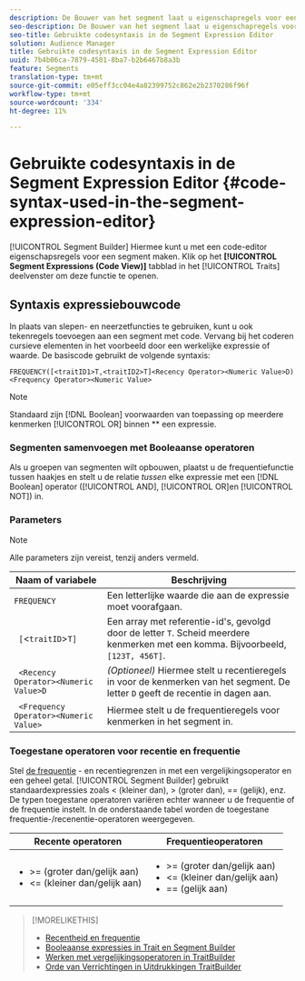 ```yaml
---
description: De Bouwer van het segment laat u eigenschapregels voor een segment bouwen gebruikend een coderedacteur. Klik op het tabblad Segmentexpressies (Codeweergave) in het deelvenster Vertrekken om deze functie te openen.
seo-description: De Bouwer van het segment laat u eigenschapregels voor een segment bouwen gebruikend een coderedacteur. Klik op het tabblad Segmentexpressies (Codeweergave) in het deelvenster Vertrekken om deze functie te openen.
seo-title: Gebruikte codesyntaxis in de Segment Expression Editor
solution: Audience Manager
title: Gebruikte codesyntaxis in de Segment Expression Editor
uuid: 7b4b06ca-7879-4501-8ba7-b2b6467b8a3b
feature: Segments
translation-type: tm+mt
source-git-commit: e05eff3cc04e4a82399752c862e2b2370286f96f
workflow-type: tm+mt
source-wordcount: '334'
ht-degree: 11%

---
```



# Gebruikte codesyntaxis in de Segment Expression Editor {#code-syntax-used-in-the-segment-expression-editor}

[!UICONTROL Segment Builder] Hiermee kunt u met een code-editor eigenschapsregels voor een segment maken. Klik op het **[!UICONTROL Segment Expressions (Code View)]** tabblad in het [!UICONTROL Traits] deelvenster om deze functie te openen.

## Syntaxis expressiebouwcode

In plaats van slepen- en neerzetfuncties te gebruiken, kunt u ook tekenregels toevoegen aan een segment met code. Vervang bij het coderen cursieve elementen in het voorbeeld door een werkelijke expressie of waarde. De basiscode gebruikt de volgende syntaxis:

```
FREQUENCY([<traitID1>T,<traitID2>T]<Recency Operator><Numeric Value>D)
<Frequency Operator><Numeric Value>
```

>[!NOTE]
>
>Standaard zijn [!DNL Boolean] voorwaarden van toepassing op meerdere kenmerken [!UICONTROL OR] binnen ** een expressie.

### Segmenten samenvoegen met Booleaanse operatoren

Als u groepen van segmenten wilt opbouwen, plaatst u de frequentiefunctie tussen haakjes en stelt u de relatie *tussen* elke expressie met een [!DNL Boolean] operator ([!UICONTROL AND], [!UICONTROL OR]en [!UICONTROL NOT]) in.

### Parameters

>[!NOTE]
>
>Alle parameters zijn vereist, tenzij anders vermeld.

| Naam of variabele | Beschrijving |
|---|---|
| `FREQUENCY` | Een letterlijke waarde die aan de expressie moet voorafgaan. |
| ` [`&lt;`traitID`>`T]` | Een array met referentie-id&#39;s, gevolgd door de letter `T`. Scheid meerdere kenmerken met een komma. Bijvoorbeeld, `[123T, 456T]`. |
| ` <Recency Operator><Numeric Value>D` | *(Optioneel)* Hiermee stelt u recentieregels in voor de kenmerken van het segment. De letter `D` geeft de recentie in dagen aan. |
| ` <Frequency Operator><Numeric Value>` | Hiermee stelt u de frequentieregels voor kenmerken in het segment in. |

### Toegestane operatoren voor recentie en frequentie

Stel [de frequentie](../../features/segments/recency-and-frequency.md) - en recentiegrenzen in met een vergelijkingsoperator en een geheel getal. [!UICONTROL Segment Builder] gebruikt standaardexpressies zoals &lt; (kleiner dan), > (groter dan), == (gelijk), enz. De typen toegestane operatoren variëren echter wanneer u de frequentie of de frequentie instelt. In de onderstaande tabel worden de toegestane frequentie-/recenentie-operatoren weergegeven.

<table id="table_2F92617CB472442BA5639E24DB4E43D3"> 
 <thead> 
  <tr> 
   <th colname="col1" class="entry"> Recente operatoren </th> 
   <th colname="col2" class="entry"> Frequentieoperatoren </th> 
  </tr> 
 </thead>
 <tbody> 
  <tr> 
   <td colname="col1"> 
    <ul id="ul_66D11A34097648A997BA5C6CCC38503A"> 
     <li id="li_EA0B607E58834E62B427C0B7626C2BD1">&gt;= (groter dan/gelijk aan) </li> 
     <li id="li_CFE3D2DBEF424093A0497A70324D5B31">&lt;= (kleiner dan/gelijk aan) </li> 
    </ul> </td> 
   <td colname="col2"> 
    <ul id="ul_A5A38BCD71B844F0B5FB28256069F87E"> 
     <li id="li_EA17C353214E4C2EA2B70169C94A2E53">&gt;= (groter dan/gelijk aan) </li> 
     <li id="li_87CE5CCC6B44446BB2FD0AAD47712368">&lt;= (kleiner dan/gelijk aan) </li> 
     <li id="li_7E922AEF3A524E78A18A9F6ECBF7460B">== (gelijk aan) </li> 
    </ul> </td> 
  </tr> 
 </tbody> 
</table>

>[!MORELIKETHIS]
>
>* [Recentheid en frequentie](../../features/segments/recency-and-frequency.md)
>* [Booleaanse expressies in Trait en Segment Builder](../../reference/boolean-expressions-tsb.md)
>* [Werken met vergelijkingsoperatoren in TraitBuilder](../../features/traits/trait-comparison-operators.md)
>* [Orde van Verrichtingen in Uitdrukkingen TraitBuilder](../../features/traits/trait-operator-precedence.md)

